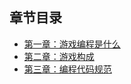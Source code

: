 ## 章节目录

* [第一章：游戏编程是什么](https://github.com/atan135/book-notes/blob/master/books/Game%20Coding%20Complete/chapter%201.md)
* [第二章：游戏构成](https://github.com/atan135/book-notes/blob/master/books/Game%20Coding%20Complete/chapter%202.md)
* [第三章：编程代码规范](https://github.com/atan135/book-notes/blob/master/books/Game%20Coding%20Complete/chapter%203.md)

